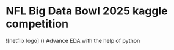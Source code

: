 # NFL Big Data Bowl 2025 kaggle competition 
![netflix logo] ()
Advance EDA with the help of python
